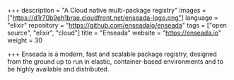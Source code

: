 +++
description = "A Cloud native multi-package registry"
images = ["https://d1r70b9eh1brae.cloudfront.net/enseada-logo.png"]
language = "elixir"
repository = "https://github.com/enseadaio/enseada"
tags = ["open source", "elixir", "cloud"]
title = "Enseada"
website = "https://enseada.io"
weight = 30

+++
Enseada is a modern, fast and scalable package registry, designed from the ground up to run in elastic, container-based environments and to be highly available and distributed.